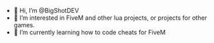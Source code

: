 - 👋 Hi, I’m @BigShotDEV
- 👀 I’m interested in FiveM and other lua projects, or projects for other games.
- 🌱 I’m currently learning how to code cheats for FiveM
